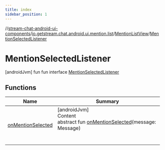 ```yaml
---
title: index
sidebar_position: 1
---
```

//[stream-chat-android-ui-components](../../../../index.md)/[io.getstream.chat.android.ui.mention.list](../../index.md)/[MentionListView](../index.md)/[MentionSelectedListener](index.md)



# MentionSelectedListener  
 [androidJvm] fun fun interface [MentionSelectedListener](index.md)   


## Functions  
  
|  Name |  Summary | 
|---|---|
| <a name="io.getstream.chat.android.ui.mention.list/MentionListView.MentionSelectedListener/onMentionSelected/#io.getstream.chat.android.client.models.Message/PointingToDeclaration/"></a>[onMentionSelected](onMentionSelected.md)| <a name="io.getstream.chat.android.ui.mention.list/MentionListView.MentionSelectedListener/onMentionSelected/#io.getstream.chat.android.client.models.Message/PointingToDeclaration/"></a>[androidJvm]  <br/>Content  <br/>abstract fun [onMentionSelected](onMentionSelected.md)(message: Message)  <br/><br/><br/>|

